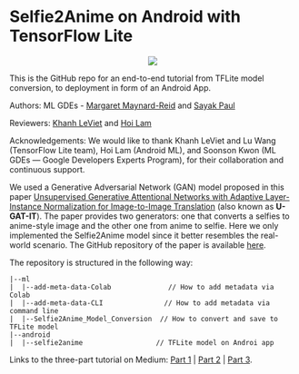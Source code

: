 # Selfie2Anime on Android with TensorFlow Lite

<center><img src='https://miro.medium.com/max/700/1*CqpaYfiixTwnYsD0r_3oNw.png')</img></center>

This is the GitHub repo for an end-to-end tutorial from TFLite model conversion, to deployment in form of an Android App. 

Authors: ML GDEs - [Margaret Maynard-Reid](https://twitter.com/margaretmz) and [Sayak Paul](https://twitter.com/RisingSayak)

Reviewers: [Khanh LeViet](https://twitter.com/khanhlvg) and [Hoi Lam](https://twitter.com/hoitab)

Acknowledgements: We would like to thank Khanh LeViet and Lu Wang (TensorFlow Lite team), Hoi Lam (Android ML), and Soonson Kwon (ML GDEs — Google Developers Experts Program), for their collaboration and continuous support.

We used a Generative Adversarial Network (GAN) model proposed in this paper [Unsupervised Generative Attentional Networks with Adaptive Layer-Instance Normalization for Image-to-Image Translation](https://arxiv.org/abs/1907.10830) (also known as **U-GAT-IT**). The paper provides two generators: one that converts a selfies to anime-style image and the other one from anime to selfie. Here we only implemented the Selfie2Anime model since it better resembles the real-world scenario. The GitHub repository of the paper is available [here](https://github.com/taki0112/UGATIT). 

The repository is structured in the following way:

```
|--ml  
|  |--add-meta-data-Colab              // How to add metadata via Colab  
|  |--add-meta-data-CLI               // How to add metadata via command line  
|  |--Selfie2Anime_Model_Conversion  // How to convert and save to TFLite model  
|--android  
|  |--selfie2anime                  // TFLite model on Androi app  
```
 
Links to the three-part tutorial on Medium: [Part 1](https://medium.com/@margaretmz/selfie2anime-with-tflite-part-1-overview-f97500800ffe) | [Part 2](https://medium.com/@margaretmz/selfie2anime-with-tflite-part-2-tflite-model-84002cf521dc) | [Part 3](https://medium.com/@margaretmz/selfie2anime-with-tflite-part-3-android-app-e47f8a2c92b2).
